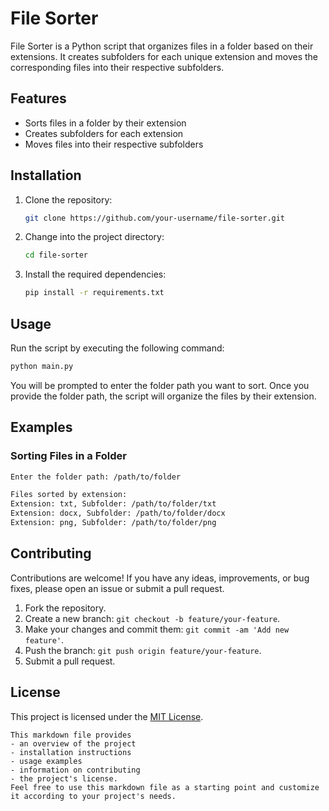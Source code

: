 # File Sorter

File Sorter is a Python script that organizes files in a folder based on their extensions.
It creates subfolders for each unique extension and moves the corresponding files into their respective subfolders.

## Features

- Sorts files in a folder by their extension
- Creates subfolders for each extension
- Moves files into their respective subfolders

## Installation

1. Clone the repository:

   ```bash
   git clone https://github.com/your-username/file-sorter.git
   ```

2. Change into the project directory:

   ```bash
   cd file-sorter
   ```

3. Install the required dependencies:

   ```bash
   pip install -r requirements.txt
   ```

## Usage

Run the script by executing the following command:

```bash
python main.py
```

You will be prompted to enter the folder path you want to sort. Once you provide the folder path, the script will organize the files by their extension.

## Examples

### Sorting Files in a Folder

```bash
Enter the folder path: /path/to/folder

Files sorted by extension:
Extension: txt, Subfolder: /path/to/folder/txt
Extension: docx, Subfolder: /path/to/folder/docx
Extension: png, Subfolder: /path/to/folder/png
```

## Contributing

Contributions are welcome! If you have any ideas, improvements, or bug fixes, please open an issue or submit a pull request.

1. Fork the repository.
2. Create a new branch: `git checkout -b feature/your-feature`.
3. Make your changes and commit them: `git commit -am 'Add new feature'`.
4. Push the branch: `git push origin feature/your-feature`.
5. Submit a pull request.

## License

This project is licensed under the [MIT License](LICENSE).
```
This markdown file provides
- an overview of the project
- installation instructions
- usage examples
- information on contributing
- the project's license.
Feel free to use this markdown file as a starting point and customize it according to your project's needs.
```
